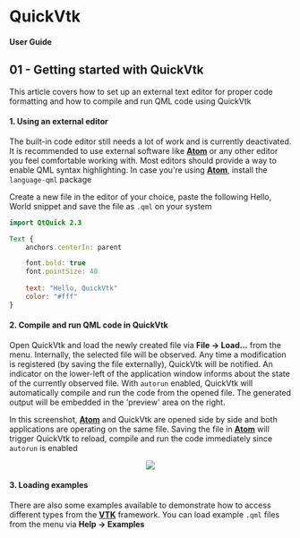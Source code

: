 QuickVtk
===

#### User Guide
## 01 - Getting started with QuickVtk

This article covers how to set up an external text editor for proper code formatting and how to compile and run QML code using QuickVtk

#### 1. Using an external editor
The built-in code editor still needs a lot of work and is currently deactivated. It is recommended to use external software like [**Atom**](https://atom.io/) or any other editor you feel comfortable working with. Most editors should provide a way to enable QML syntax highlighting. In case you're using [**Atom**](https://atom.io/), install the `language-qml` package

Create a new file in the editor of your choice, paste the following Hello, World snippet and save the file as `.qml` on your system

```QML
import QtQuick 2.3

Text {
    anchors.centerIn: parent

    font.bold: true
    font.pointSize: 40
    
    text: "Hello, QuickVtk"
    color: "#fff"
}

```

#### 2. Compile and run QML code in QuickVtk
Open QuickVtk and load the newly created file via **File &rarr; Load...** from the menu. Internally, the selected file will be observed. Any time a modification is registered (by saving the file externally), QuickVtk will be notified. An indicator on the lower-left of the application window informs about the state of the currently observed file. With `autorun` enabled, QuickVtk will automatically compile and run the code from the opened file. The generated output will be embedded in the 'preview' area on the right.

In this screenshot, [**Atom**](https://atom.io/) and QuickVtk are opened side by side and both applications are operating on the same file. Saving the file in [**Atom**](https://atom.io/) will trigger QuickVtk to reload, compile and run the code immediately since `autorun` is enabled

<center>
	<image src="screen-01.png">
</center>

#### 3. Loading examples
There are also some examples available to demonstrate how to access different types from the [**VTK**](https://vtk.org/) framework. You can load example `.qml` files from the menu via **Help &rarr; Examples**